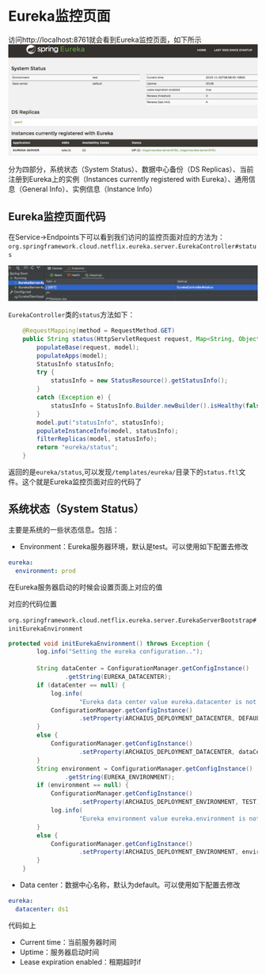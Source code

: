 # Eureka监控页面

访问http://localhost:8761就会看到Eureka监控页面，如下所示
![eureka-monitor](../../screenshot/spring-cloud/eureka-monitor.png)

分为四部分，系统状态（System Status）、数据中心备份（DS Replicas）、当前注册到Eureka上的实例（Instances currently registered with Eureka）、通用信息（General Info）、实例信息（Instance Info）

## Eureka监控页面代码

在Service->Endpoints下可以看到我们访问的监控页面对应的方法为：`org.springframework.cloud.netflix.eureka.server.EurekaController#status`

![eureka-endpoints](../../screenshot/spring-cloud/eureka-endpoints.png)

`EurekaController`类的`status`方法如下：

```java
	@RequestMapping(method = RequestMethod.GET)
	public String status(HttpServletRequest request, Map<String, Object> model) {
		populateBase(request, model);
		populateApps(model);
		StatusInfo statusInfo;
		try {
			statusInfo = new StatusResource().getStatusInfo();
		}
		catch (Exception e) {
			statusInfo = StatusInfo.Builder.newBuilder().isHealthy(false).build();
		}
		model.put("statusInfo", statusInfo);
		populateInstanceInfo(model, statusInfo);
		filterReplicas(model, statusInfo);
		return "eureka/status";
	}
```

返回的是`eureka/status`,可以发现`/templates/eureka/`目录下的`status.ftl`文件。这个就是Eureka监控页面对应的代码了

## 系统状态（System Status）

主要是系统的一些状态信息。包括：

* Environment：Eureka服务器环境，默认是test。可以使用如下配置去修改

```yaml
eureka:
  environment: prod
```

在Eureka服务器启动的时候会设置页面上对应的值

对应的代码位置

`org.springframework.cloud.netflix.eureka.server.EurekaServerBootstrap#initEurekaEnvironment`

```java
protected void initEurekaEnvironment() throws Exception {
		log.info("Setting the eureka configuration..");

		String dataCenter = ConfigurationManager.getConfigInstance()
				.getString(EUREKA_DATACENTER);
		if (dataCenter == null) {
			log.info(
					"Eureka data center value eureka.datacenter is not set, defaulting to default");
			ConfigurationManager.getConfigInstance()
					.setProperty(ARCHAIUS_DEPLOYMENT_DATACENTER, DEFAULT);
		}
		else {
			ConfigurationManager.getConfigInstance()
					.setProperty(ARCHAIUS_DEPLOYMENT_DATACENTER, dataCenter);
		}
		String environment = ConfigurationManager.getConfigInstance()
				.getString(EUREKA_ENVIRONMENT);
		if (environment == null) {
			ConfigurationManager.getConfigInstance()
					.setProperty(ARCHAIUS_DEPLOYMENT_ENVIRONMENT, TEST);
			log.info(
					"Eureka environment value eureka.environment is not set, defaulting to test");
		}
		else {
			ConfigurationManager.getConfigInstance()
					.setProperty(ARCHAIUS_DEPLOYMENT_ENVIRONMENT, environment);
		}
	}
```
    
*  Data center：数据中心名称，默认为default。可以使用如下配置去修改

```yaml
eureka:
  datacenter: ds1
```

代码如上

* Current time：当前服务器时间
* Uptime：服务器启动时间
* Lease expiration enabled：租期超时if


